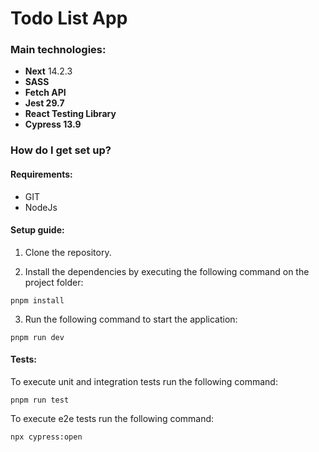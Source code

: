 # Todo List App

### Main technologies:

- **Next** 14.2.3
- **SASS**
- **Fetch API**
- **Jest 29.7**
- **React Testing Library**
- **Cypress 13.9**

### How do I get set up?

#### Requirements:

- GIT
- NodeJs

#### Setup guide:

1. Clone the repository.

2. Install the dependencies by executing the following command on the project folder:

```
pnpm install
```

3. Run the following command to start the application:

```
pnpm run dev
```

#### Tests:

To execute unit and integration tests run the following command:

```
pnpm run test
```

To execute e2e tests run the following command:

```
npx cypress:open
```
